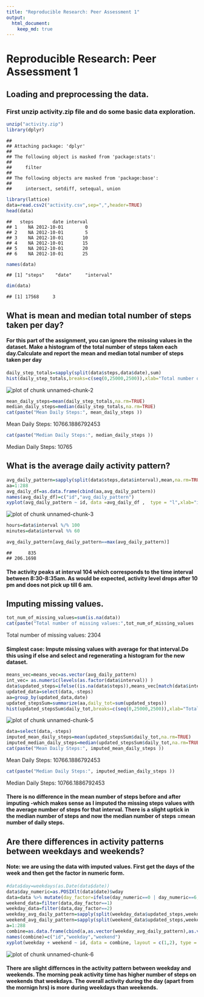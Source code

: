 ```yaml
---
title: "Reproducible Research: Peer Assessment 1"
output: 
  html_document:
    keep_md: true
---
```

# Reproducible Research: Peer Assessment 1
## Loading and preprocessing the data. 
### First unzip activity.zip file and do some basic data exploration.

```r
unzip("activity.zip")
library(dplyr)
```

```
## 
## Attaching package: 'dplyr'
## 
## The following object is masked from 'package:stats':
## 
##     filter
## 
## The following objects are masked from 'package:base':
## 
##     intersect, setdiff, setequal, union
```

```r
library(lattice)
data=read.csv2("activity.csv",sep=",",header=TRUE)
head(data)
```

```
##   steps       date interval
## 1    NA 2012-10-01        0
## 2    NA 2012-10-01        5
## 3    NA 2012-10-01       10
## 4    NA 2012-10-01       15
## 5    NA 2012-10-01       20
## 6    NA 2012-10-01       25
```

```r
names(data)
```

```
## [1] "steps"    "date"     "interval"
```

```r
dim(data)
```

```
## [1] 17568     3
```

## What is mean and median total number of steps taken per day?
#### For this part of the assignment, you can ignore the missing values in the dataset. Make a histogram of the total number of steps taken each day.Calculate and report the mean and median total number of steps taken per day


```r
daily_step_totals=sapply(split(data$steps,data$date),sum)
hist(daily_step_totals,breaks=c(seq(0,25000,2500)),xlab="Total number of daily steps",ylab="Number of days",main="Histogram of total number of daily steps",col="lightgreen")
```

![plot of chunk unnamed-chunk-2](figure/unnamed-chunk-2-1.png) 

```r
mean_daily_steps=mean(daily_step_totals,na.rm=TRUE)
median_daily_steps=median(daily_step_totals,na.rm=TRUE)
cat(paste("Mean Daily Steps:", mean_daily_steps ))
```

Mean Daily Steps: 10766.1886792453

```r
cat(paste("Median Daily Steps:", median_daily_steps ))    
```

Median Daily Steps: 10765


## What is the average daily activity pattern?


```r
avg_daily_pattern=sapply(split(data$steps,data$interval),mean,na.rm=TRUE)
aa=1:288
avg_daily_df=as.data.frame(cbind(aa,avg_daily_pattern))
names(avg_daily_df)=c("id","avg_daily_pattern")
xyplot(avg_daily_pattern ~ id, data =avg_daily_df ,  type = "l",xlab="interval count",ylab="average num of daily steps")
```

![plot of chunk unnamed-chunk-3](figure/unnamed-chunk-3-1.png) 

```r
hours=data$interval %/% 100
minutes=data$interval %% 60

avg_daily_pattern[avg_daily_pattern==max(avg_daily_pattern)]
```

```
##      835 
## 206.1698
```
#### The activity peaks at interval 104 which corresponds to the time interval between 8:30-8:35am. As would be expected, activity level drops after 10 pm and does not pick up till 6 am. 

## Imputing missing values.


```r
tot_num_of_missing_values=sum(is.na(data))
cat(paste("Total number of missing values:",tot_num_of_missing_values  ))    
```

Total number of missing values: 2304
#### Simplest case: Impute missing values with average for that interval.Do this using if else and select and regenerating a histogram for the new dataset.


```r
means_vec=means_vec=as.vector(avg_daily_pattern)
int_vec= as.numeric(levels(as.factor(data$interval)) )
data$updated_steps=ifelse((is.na(data$steps)),means_vec[match(data$interval,int_vec)],data$steps)
updated_data=select(data,-steps)
aa=group_by(updated_data,date)
updated_stepsSum=summarize(aa,daily_tot=sum(updated_steps))
hist(updated_stepsSum$daily_tot,breaks=c(seq(0,25000,2500)),xlab="Total number of daily steps",ylab="Number of days",main="Histogram of total number of daily steps",col="lightblue")
```

![plot of chunk unnamed-chunk-5](figure/unnamed-chunk-5-1.png) 

```r
data=select(data,-steps)
imputed_mean_daily_steps=mean(updated_stepsSum$daily_tot,na.rm=TRUE)
imputed_median_daily_steps=median(updated_stepsSum$daily_tot,na.rm=TRUE)
cat(paste("Mean Daily Steps:", imputed_mean_daily_steps ))
```

Mean Daily Steps: 10766.1886792453

```r
cat(paste("Median Daily Steps:", imputed_median_daily_steps ))    
```

Median Daily Steps: 10766.1886792453
#### There is no difference in the mean number of steps before and after imputing -which makes sense as I imputed the missing steps values with the average number of steps for that interval. There is a slight uptick in the median number of steps and now the median number of steps =mean number of daily steps.  

## Are there differences in activity patterns between weekdays and weekends?
#### Note: we are using the data with imputed values. First get the days of the week and then get the factor in numeric form.

```r
#data$day=weekdays(as.Date(data$date))
data$day_numeric=as.POSIXlt(data$date)$wday
data=data %>% mutate(day_factor=ifelse(day_numeric==0 | day_numeric==6,1,2))
weekend_data=filter(data,day_factor==1)
weekday_data=filter(data,day_factor==2)
weekday_avg_daily_pattern=sapply(split(weekday_data$updated_steps,weekday_data$interval),mean,na.rm=TRUE)
weekend_avg_daily_pattern=sapply(split(weekend_data$updated_steps,weekend_data$interval),mean,na.rm=TRUE)
a=1:288
combine=as.data.frame(cbind(a,as.vector(weekday_avg_daily_pattern),as.vector(weekend_avg_daily_pattern)))
names(combine)=c("id","weekday","weekend")
xyplot(weekday + weekend ~ id, data = combine, layout = c(1,2), type = "l",xlab="interval count",ylab="average num of daily steps", outer = TRUE)
```

![plot of chunk unnamed-chunk-6](figure/unnamed-chunk-6-1.png) 
#### There are slight differnces in the activity pattern between weekday and weekends. The morning peak activity time has higher number of steps on weekends that weekdays. The overall activity during the day (apart from the mornign hrs) is more during weekdays than weekends.
